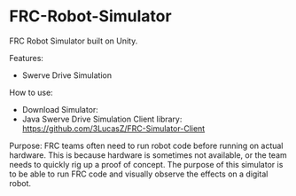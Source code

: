 # FRC-Robot-Simulator
FRC Robot Simulator built on Unity.

Features:
- Swerve Drive Simulation

How to use:
- Download Simulator: 
- Java Swerve Drive Simulation Client library: https://github.com/3LucasZ/FRC-Simulator-Client

Purpose:
FRC teams often need to run robot code before running on actual hardware. This is because hardware is sometimes not available, or the team needs to quickly rig up a proof of concept. The purpose of this simulator is to be able to run FRC code and visually observe the effects on a digital robot.
